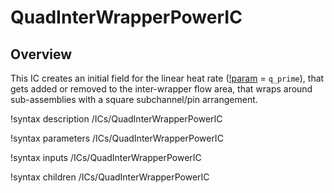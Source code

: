 # QuadInterWrapperPowerIC

## Overview

<!-- -->

This IC creates an initial field for the linear heat rate ([!param](/ICs/QuadInterWrapperFlowAreaIC/variable) = `q_prime`), that gets added or removed to the inter-wrapper flow area, that wraps around sub-assemblies with a square subchannel/pin arrangement.

!syntax description /ICs/QuadInterWrapperPowerIC

!syntax parameters /ICs/QuadInterWrapperPowerIC

!syntax inputs /ICs/QuadInterWrapperPowerIC

!syntax children /ICs/QuadInterWrapperPowerIC
